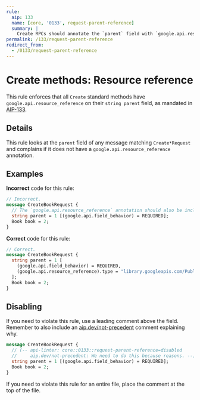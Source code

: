 ```yaml
---
rule:
  aip: 133
  name: [core, '0133', request-parent-reference]
  summary: |
    Create RPCs should annotate the `parent` field with `google.api.resource_reference`.
permalink: /133/request-parent-reference
redirect_from:
  - /0133/request-parent-reference
---
```


# Create methods: Resource reference

This rule enforces that all `Create` standard methods have
`google.api.resource_reference` on their `string parent` field, as mandated in
[AIP-133][].

## Details

This rule looks at the `parent` field of any message matching `Create*Request`
and complains if it does not have a `google.api.resource_reference` annotation.

## Examples

**Incorrect** code for this rule:

```proto
// Incorrect.
message CreateBookRequest {
  // The `google.api.resource_reference` annotation should also be included.
  string parent = 1 [(google.api.field_behavior) = REQUIRED];
  Book book = 2;
}
```

**Correct** code for this rule:

```proto
// Correct.
message CreateBookRequest {
  string parent = 1 [
    (google.api.field_behavior) = REQUIRED,
    (google.api.resource_reference).type = "library.googleapis.com/Publisher"
  ];
  Book book = 2;
}
```

## Disabling

If you need to violate this rule, use a leading comment above the field.
Remember to also include an [aip.dev/not-precedent][] comment explaining why.

```proto
message CreateBookRequest {
  // (-- api-linter: core::0133::request-parent-reference=disabled
  //     aip.dev/not-precedent: We need to do this because reasons. --)
  string parent = 1 [(google.api.field_behavior) = REQUIRED];
  Book book = 2;
}
```

If you need to violate this rule for an entire file, place the comment at the
top of the file.

[aip-133]: https://aip.dev/133
[aip.dev/not-precedent]: https://aip.dev/not-precedent
